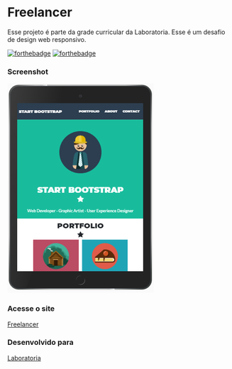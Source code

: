 Freelancer
==============

Esse projeto é parte da grade curricular da Laboratoria. 
Esse é um desafio de design web responsivo.

[![forthebadge](https://forthebadge.com/images/badges/uses-html.svg)](https://forthebadge.com)
[![forthebadge](https://forthebadge.com/images/badges/uses-css.svg)](https://forthebadge.com)

### Screenshot

![screen shot](https://raw.githubusercontent.com/carolfortunato/a-freelancer/master/screenshot.png)

### Acesse o site
[Freelancer](https://carolfortunato.github.io/a-freelancer/)

### Desenvolvido para
[Laboratoria](https://www.laboratoria.la/br)
